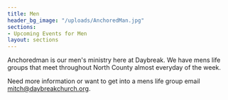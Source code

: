 ```yaml
---
title: Men
header_bg_image: "/uploads/AnchoredMan.jpg"
sections:
- Upcoming Events for Men
layout: sections
---
```


Anchoredman is our men's ministry here at Daybreak. We have mens life groups that meet throughout North County almost everyday of the week. 

Need more information or want to get into a mens life group email [mitch@daybreakchurch.org](mitch@daybreakchurch.org).